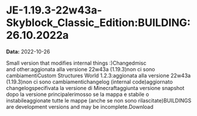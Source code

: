 # JE-1.19.3-22w43a-Skyblock_Classic_Edition:BUILDING:26.10.2022a

**Data:** 2022-10-26

Small version that modifies internal things :)Changedmisc and other:aggionata alla versione 22w43a (1.19.3)non ci sono cambiamentiCustom Structures World 1.2.3:aggionata alla versione 22w43a (1.19.3)non ci sono cambiamentichangelog (internal code)aggiornato changelogspecifivata la versione di Minecraftaggiunta versione snapshot dopo la versione principalerimosso se la mappa e stabile o instabileaggionate tutte le mappe (anche se non sono rilascitate)BUILDINGS are development versions and may be incomplete.Download

